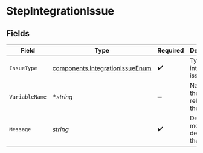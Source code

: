 # StepIntegrationIssue


## Fields

| Field                                                                              | Type                                                                               | Required                                                                           | Description                                                                        |
| ---------------------------------------------------------------------------------- | ---------------------------------------------------------------------------------- | ---------------------------------------------------------------------------------- | ---------------------------------------------------------------------------------- |
| `IssueType`                                                                        | [components.IntegrationIssueEnum](../../models/components/integrationissueenum.md) | :heavy_check_mark:                                                                 | Type of integration issue                                                          |
| `VariableName`                                                                     | **string*                                                                          | :heavy_minus_sign:                                                                 | Name of the variable related to the issue                                          |
| `Message`                                                                          | *string*                                                                           | :heavy_check_mark:                                                                 | Detailed message describing the issue                                              |